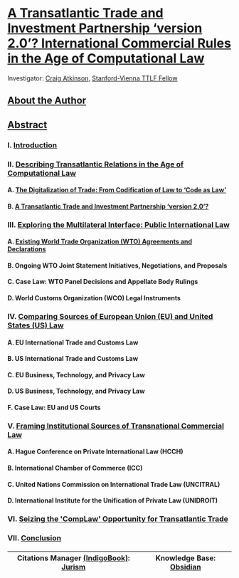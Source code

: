 # [A Transatlantic Trade and Investment Partnership ‘version 2.0’? International Commercial Rules in the Age of Computational Law](https://github.com/lexmerca/TTIPv2_ToC)

Investigator: [Craig Atkinson](https://law.stanford.edu/directory/craig-atkinson/), [Stanford-Vienna TTLF Fellow](https://law.stanford.edu/transatlantic-technology-law-forum/#slsnav-fellows)

## [About the Author](https://github.com/lexmerca/TTIPv2_ToC/blob/main/Author.md)

## [Abstract](https://github.com/lexmerca/TTIPv2_ToC/blob/main/Abstract.md)

### I. [Introduction](https://github.com/lexmerca/TTIPv2_1/)

### II. [Describing Transatlantic Relations in the Age of Computational Law](https://github.com/lexmerca/TTIPv2_2/)

#### A. [The Digitalization of Trade: From Codification of Law to ‘Code as Law’](https://github.com/lexmerca/TTIPv2_2/blob/main/README.md#a-the-digitalization-of-trade-from-codification-of-law-to-code-as-law) 

#### B. [A Transatlantic Trade and Investment Partnership ‘version 2.0’?](https://github.com/lexmerca/TTIPv2_2/blob/main/README.md#b-a-transatlantic-trade-and-investment-partnership-version-20)

### III. [Exploring the Multilateral Interface: Public International Law](https://github.com/lexmerca/TTIPv2_3/)

#### A. [Existing World Trade Organization (WTO) Agreements and Declarations](https://github.com/lexmerca/TTIPv2_3/blob/main/README.md#a-existing-world-trade-organization-wto-agreements-and-declarations)

#### B. Ongoing WTO Joint Statement Initiatives, Negotiations, and Proposals

#### C. Case Law: WTO Panel Decisions and Appellate Body Rulings

#### D. World Customs Organization (WCO) Legal Instruments

### IV. [Comparing Sources of European Union (EU) and United States (US) Law](https://github.com/lexmerca/TTIPv2_4/)

#### A. EU International Trade and Customs Law

#### B. US International Trade and Customs Law

#### C. EU Business, Technology, and Privacy Law

#### D. US Business, Technology, and Privacy Law

#### F. Case Law: EU and US Courts

### V. [Framing Institutional Sources of Transnational Commercial Law](https://github.com/lexmerca/TTIPv2_5/)

#### A. Hague Conference on Private International Law (HCCH)

#### B. International Chamber of Commerce (ICC)

#### C. United Nations Commission on International Trade Law (UNCITRAL)

#### D. International Institute for the Unification of Private Law (UNIDROIT)

### VI. [Seizing the 'CompLaw' Opportunity for Transatlantic Trade](https://github.com/lexmerca/TTIPv2_6/)

### VII. [Conclusion](https://github.com/lexmerca/TTIPv2_7)

####

| Citations Manager [(IndigoBook)](https://juris-m.github.io/indigobook+jurism/): [Jurism](https://juris-m.github.io/) | Knowledge Base: [Obsidian](https://obsidian.md/) |
| ------------------------------------------------------------------ | ------------------------------------------------ |




